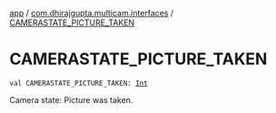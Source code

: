 [app](../index.md) / [com.dhirajgupta.multicam.interfaces](index.md) / [CAMERASTATE_PICTURE_TAKEN](./-c-a-m-e-r-a-s-t-a-t-e_-p-i-c-t-u-r-e_-t-a-k-e-n.md)

# CAMERASTATE_PICTURE_TAKEN

`val CAMERASTATE_PICTURE_TAKEN: `[`Int`](https://kotlinlang.org/api/latest/jvm/stdlib/kotlin/-int/index.html)

Camera state: Picture was taken.

